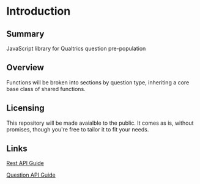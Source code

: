 # Introduction

## Summary

JavaScript library for Qualtrics question pre-population

## Overview

Functions will be broken into sections by question type, inheriting a core
base class of shared functions.

## Licensing

This repository will be made avaialble to the public. It comes as is, without
promises, though you're free to tailor it to fit your needs.

## Links

[Rest API Guide](https://api.qualtrics.com/api-reference/)

[Question API Guide](https://s.qualtrics.com/WRAPI/QuestionAPI/classes/Qualtrics%20JavaScript%20Question%20API.html)


